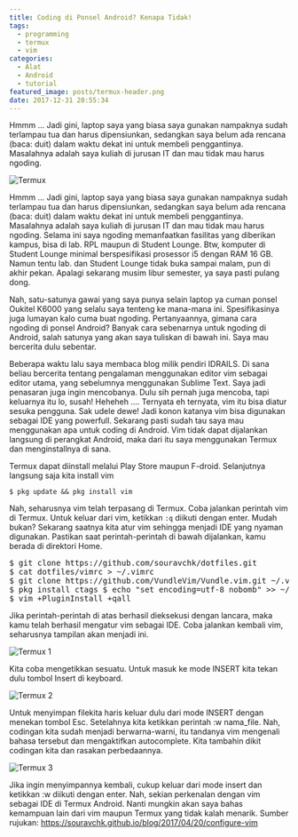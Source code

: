 ```yaml
---
title: Coding di Ponsel Android? Kenapa Tidak!
tags:
  - programming
  - termux
  - vim
categories:
  - Alat
  - Android
  - tutorial
featured_image: posts/termux-header.png
date: 2017-12-31 20:55:34
---
```


Hmmm ... Jadi gini, laptop saya yang biasa saya gunakan nampaknya sudah terlampau tua dan harus dipensiunkan, sedangkan saya belum ada rencana (baca: duit) dalam waktu dekat ini untuk membeli penggantinya. Masalahnya adalah saya kuliah di jurusan IT dan mau tidak mau harus ngoding.

<!-- more -->

![Termux](/images/coding-di-android/termux-header.png)

Hmmm ... Jadi gini, laptop saya yang biasa saya gunakan nampaknya sudah terlampau tua dan harus dipensiunkan, sedangkan saya belum ada rencana (baca: duit) dalam waktu dekat ini untuk membeli penggantinya. Masalahnya adalah saya kuliah di jurusan IT dan mau tidak mau harus ngoding. Selama ini saya ngoding memanfaatkan fasilitas yang diberikan kampus, bisa di lab. RPL maupun di Student Lounge. Btw, komputer di Student Lounge minimal berspesifikasi prosessor i5 dengan RAM 16 GB. Namun tentu lab. dan Student Lounge tidak buka sampai malam, pun di akhir pekan. Apalagi sekarang musim libur semester, ya saya pasti pulang dong.

Nah, satu-satunya gawai yang saya punya selain laptop ya cuman ponsel Oukitel K6000 yang selalu saya tenteng ke mana-mana ini. Spesifikasinya juga lumayan kalo cuma buat ngoding. Pertanyaannya, gimana cara ngoding di ponsel Android? Banyak cara sebenarnya untuk ngoding di Android, salah satunya yang akan saya tuliskan di bawah ini. Saya mau bercerita dulu sebentar.

Beberapa waktu lalu saya membaca blog milik pendiri IDRAILS. Di sana beliau bercerita tentang pengalaman menggunakan editor vim sebagai editor utama, yang sebelumnya menggunakan Sublime Text. Saya jadi penasaran juga ingin mencobanya. Dulu sih pernah juga mencoba, tapi keluarnya itu lo, susah! Heheheh .... Ternyata eh ternyata, vim itu bisa diatur sesuka pengguna. Sak udele dewe! Jadi konon katanya vim bisa digunakan sebagai IDE yang powerfull. Sekarang pasti sudah tau saya mau menggunakan apa untuk coding di Android. Vim tidak dapat dijalankan langsung di perangkat Android, maka dari itu saya menggunakan Termux dan menginstallnya di sana.

Termux dapat diinstall melalui Play Store maupun F-droid. Selanjutnya langsung saja kita install vim

```$ pkg update && pkg install vim```

Nah, seharusnya vim telah terpasang di Termux. Coba jalankan perintah vim di Termux. Untuk keluar dari vim, ketikkan ```:q``` diikuti dengan enter. Mudah bukan? Sekarang saatnya kita atur vim sehingga menjadi IDE yang nyaman digunakan. Pastikan saat perintah-perintah di bawah dijalankan, kamu berada di direktori Home.

<pre>
$ git clone https://github.com/souravchk/dotfiles.git
$ cat dotfiles/vimrc > ~/.vimrc
$ git clone https://github.com/VundleVim/Vundle.vim.git ~/.vim/bundle/Vundle.vim
$ pkg install ctags $ echo "set encoding=utf-8 nobomb" >> ~/.vimrc
$ vim +PluginInstall +qall
</pre>

Jika perintah-perintah di atas berhasil dieksekusi dengan lancara, maka kamu telah berhasil mengatur vim sebagai IDE. Coba jalankan kembali vim, seharusnya tampilan akan menjadi ini.

![Termux 1](/images/coding-di-android/termux-1.png)

Kita coba mengetikkan sesuatu. Untuk masuk ke mode INSERT kita tekan dulu tombol Insert di keyboard.

![Termux 2](/images/coding-di-android/termux-2.png)

Untuk menyimpan filekita haris keluar dulu dari mode INSERT dengan menekan tombol Esc. Setelahnya kita ketikkan perintah :w nama_file. Nah, codingan kita sudah menjadi berwarna-warni, itu tandanya vim mengenali bahasa tersebut dan mengaktifkan autocomplete. Kita tambahin dikit codingan kita dan rasakan perbedaannya.

![Termux 3](/images/coding-di-android/termux-3.png)

Jika ingin menyimpannya kembali, cukup keluar dari mode insert dan ketikkan :w diikuti dengan enter. Nah, sekian perkenalan dengan vim sebagai IDE di Termux Android. Nanti mungkin akan saya bahas kemampuan lain dari vim maupun Termux yang tidak kalah menarik. Sumber rujukan: https://souravchk.github.io/blog/2017/04/20/configure-vim